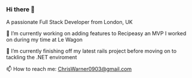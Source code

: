 ### Hi there 👋

A passionate Full Stack Developer from London, UK

🔭 I’m currently working on adding features to Recipeasy an MVP I worked on during my time at Le Wagon

🌱 I’m currently finishing off my latest rails project before moving on to tackling the .NET enviroment

📫 How to reach me: ChrisWarner0903@gmail.com


<!--
**ChrisWarner94/ChrisWarner94** is a ✨ _special_ ✨ repository because its `README.md` (this file) appears on your GitHub profile.

Here are some ideas to get you started:

- 🔭 I’m currently working on ...
- 🌱 I’m currently learning ...
- 👯 I’m looking to collaborate on ...
- 🤔 I’m looking for help with ...
- 💬 Ask me about ...
- 📫 How to reach me: ...
- 😄 Pronouns: ...
- ⚡ Fun fact: ...
-->
